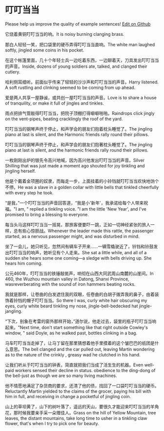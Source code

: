 # 叮叮当当

Please help us improve the quality of example sentences! [Edit on Github](https://github.com/jiyushe/jiyu-example-sentence-source/blob/main/chinese/dingdingdangdang.md)

<p><span class="chinese">它烧着黄铜叮叮当当的响。</span><span class="english">It is noisy burning clanging brass.</span></p>

<p><span class="chinese">那白人轻轻一笑，把口袋里的硬币弄得叮叮当当直响。</span><span class="english">The white man laughed softly, jingled some coins in his pocket.</span></p>

<p><span class="chinese">在这个帐篷里面，几十个年轻士兵一边吃着东西，一边聊着天，刀具发出叮叮当当的声音。</span><span class="english">Inside, dozens of young soldiers ate, talked, and clanged their cutlery.</span></p>

<p><span class="chinese">哈利侧耳细听。前面似乎传来了轻轻的沙沙声和叮叮当当的声音。</span><span class="english">Harry listened. A soft rustling and clinking seemed to be coming from up ahead.</span></p>

<p><span class="chinese">爱是两人共享一屋静谧，或共创一屋叮叮当当的声音。</span><span class="english">Love is to share a house of tranquility, or make it full of jingles and tinkles.</span></p>

<p><span class="chinese">雨点把排气管敲得叮叮当当，把院子顶棚打得噼噼啪啪。</span><span class="english">Raindrops click jingly on the vent-pipes, beating cracklingly the roof of the yard.</span></p>

<p><span class="chinese">叮叮当当的钢琴声终于停止，和声学会的朋友们抱着枕头睡觉了。</span><span class="english">The jingling piano at last is silent, and the Harmonic friends rally round their pillows.</span></p>

<p><span class="chinese">叮叮当当的钢琴声终于停止，和声学会的朋友们抱著枕头睡觉了。</span><span class="english">The jingling piano at last is silent, and the harmonic friends rally round their pillows.</span></p>

<p><span class="chinese">一枚刚刚出炉的银先令高兴地喊，因为高兴他发出叮叮当当的声音。</span><span class="english">Silver Shilling that was just made a moment ago shouted for joy tinkling and jingling herself.</span></p>

<p><span class="chinese">他是个戴着金项圈的奴隶，而每走一步，上面挂着的小铃铛就叮叮当当欢快地饷个不停。</span><span class="english">He was a slave in a golden collar with little bells that tinkled cheerfully with every step he took.</span></p>

<p><span class="chinese">“是我，”一个叮叮当当的声音回答道，“我是小'新年'，我承诺给每个人带来祝福。</span><span class="english">"I am, " replied a tinkling voice. "I am the little 'New Year', and I've promised to bring a blessing to everyone.</span></p>

<p><span class="chinese">每当头马这样叮叮当当一摇晃，那旅客便要吓一跳，正如一切神经紧张的旅人一样，总有些心惊胆战。</span><span class="english">Whenever the leader made this rattle, the passenger started, as a nervous passenger might, and was disturbed in mind.</span></p>

<p><span class="chinese">坐了一会儿，她只听见，忽然间有辆车子开来……一辆雪橇驶近了，铃铛和铃鼓发出叮叮当当的响声，她听见有个人走来。</span><span class="english">She sat a little while, and all of a sudden she hears some one coming—a sledge with bells driving up. She hears him coming.</span></p>

<p><span class="chinese">公元460年，叮叮当当的铁锤敲凿声，响彻在山西大同武周山南麓的山崖间。</span><span class="english">In 460, the Wuzhou mountain valley in Datong, Shanxi Province, wasreverberating with the sound of iron hammers beating rocks.</span></p>

<p><span class="chinese">我就是那样，让卷曲的白发遮住我的双眼，任卷曲的白胡子拨弄我的鼻子，由着装饰着铃铛的帽子叮叮当当。</span><span class="english">So there I was, curly white hair obscuring my eyes, curly white beard tinkling my nose, jingle-bell-bedecked hat jingle-jangling.</span></p>

<p><span class="chinese">“下次，别象在考雷的窗外那样开始，”道尔说，他走过去，袋里的瓶子叮叮当当响起来。</span><span class="english">"Next time, don't start something like that right outside Cowley's window, " said Doyle, as he walked past, bottles clinking in a bag.</span></p>

<p><span class="chinese">马车叮叮当当走掉了，让马丁留在那里猜想着他手里摸着的这个皱巴巴的纸团是什么意思。</span><span class="english">The bell clanged and the car pulled out, leaving Martin wondering as to the nature of the crinkly , greasy wad he clutched in his hand.</span></p>

<p><span class="chinese">让我们听从于叮叮当当的钟表，简直就把我们当成了活生生的机器。</span><span class="english">Even well-paid workers sensed their decline in status. obedience to the ding-dong of the bell-just as though we are so many living machines.</span></p>

<p><span class="chinese">他不情愿地满足了杂货商的要求，还清了他的债，找回了一口袋叮叮当当的硬币。</span><span class="english">Reluctantly Martin yielded to the claims of the grocer, paying his bill with him in full, and receiving in change a pocketful of jingling coin.</span></p>

<p><span class="chinese">山上的草坝黄了，山下的树叶落了，遥远的天山，要很久才能迎来叮叮当当的羊角花，那时候我要亲手采一朵赠佳人。</span><span class="english">Grass on the hill of Yellow Mountain, tree leaves, the distant mountains, take long time to usher in a tinkling claw flower, that's when I try to pick one for beauty.</span></p>

